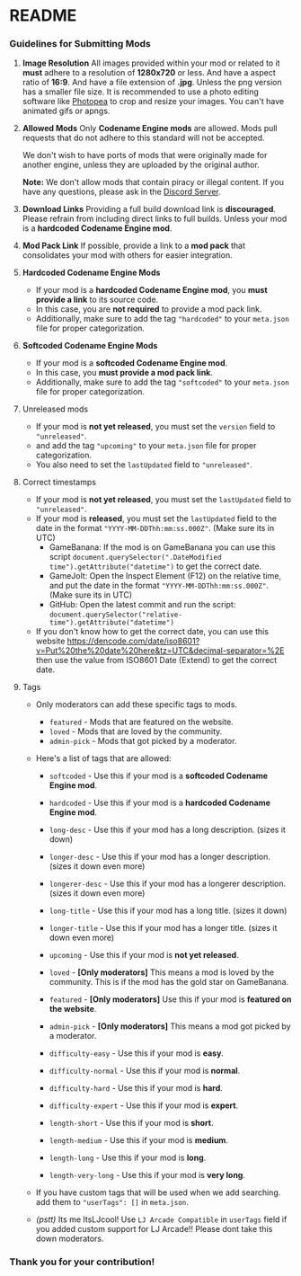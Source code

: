 # README

### Guidelines for Submitting Mods

1. **Image Resolution**
   All images provided within your mod or related to it **must** adhere to a resolution of **1280x720** or less.
   And have a aspect ratio of **16:9**.
   And have a file extension of **.jpg**. Unless the png version has a smaller file size.
   It is recommended to use a photo editing software like [Photopea](https://www.photopea.com/) to crop and resize your images.
   You can't have animated gifs or apngs.

2. **Allowed Mods**
   Only **Codename Engine mods** are allowed. Mods pull requests that do not adhere to this standard will not be accepted.

   We don't wish to have ports of mods that were originally made for another engine, unless they are uploaded by the original author.

   **Note:** We don't allow mods that contain piracy or illegal content. If you have any questions, please ask in the [Discord Server](https://discord.gg/WTzm35kekB).

3. **Download Links**
   Providing a full build download link is **discouraged**. Please refrain from including direct links to full builds. Unless your mod is a **hardcoded Codename Engine mod**.

4. **Mod Pack Link**
   If possible, provide a link to a **mod pack** that consolidates your mod with others for easier integration.

5. **Hardcoded Codename Engine Mods**
   - If your mod is a **hardcoded Codename Engine mod**, you **must provide a link** to its source code.
   - In this case, you are **not required** to provide a mod pack link.
   - Additionally, make sure to add the tag `"hardcoded"` to your `meta.json` file for proper categorization.

6. **Softcoded Codename Engine Mods**
   - If your mod is a **softcoded Codename Engine mod**.
   - In this case, you **must provide a mod pack link**.
   - Additionally, make sure to add the tag `"softcoded"` to your `meta.json` file for proper categorization.

7. Unreleased mods
   - If your mod is **not yet released**, you must set the `version` field to `"unreleased"`.
   - and add the tag `"upcoming"` to your `meta.json` file for proper categorization.
   - You also need to set the `lastUpdated` field to `"unreleased"`.

8. Correct timestamps
   - If your mod is **not yet released**, you must set the `lastUpdated` field to `"unreleased"`.
   - If your mod is **released**, you must set the `lastUpdated` field to the date in the format `"YYYY-MM-DDThh:mm:ss.000Z"`. (Make sure its in UTC)
       - GameBanana: If the mod is on GameBanana you can use this script `document.querySelector(".DateModified time").getAttribute("datetime")` to get the correct date.
       - GameJolt: Open the Inspect Element (F12) on the relative time, and put the date in the format `"YYYY-MM-DDThh:mm:ss.000Z"`. (Make sure its in UTC)
       - GitHub: Open the latest commit and run the script: `document.querySelector("relative-time").getAttribute("datetime")`
   - If you don't know how to get the correct date, you can use this website https://dencode.com/date/iso8601?v=Put%20the%20date%20here&tz=UTC&decimal-separator=%2E then use the value from ISO8601 Date (Extend) to get the correct date.

9. Tags
   - Only moderators can add these specific tags to mods.
       - `featured` - Mods that are featured on the website.
       - `loved` - Mods that are loved by the community.
       - `admin-pick` - Mods that got picked by a moderator.

   - Here's a list of tags that are allowed:
       - `softcoded` - Use this if your mod is a **softcoded Codename Engine mod**.
       - `hardcoded` - Use this if your mod is a **hardcoded Codename Engine mod**.
       - `long-desc` - Use this if your mod has a long description. (sizes it down)
       - `longer-desc` - Use this if your mod has a longer description. (sizes it down even more)
       - `longerer-desc` - Use this if your mod has a longerer description. (sizes it down even more)
       - `long-title` - Use this if your mod has a long title. (sizes it down)
       - `longer-title` - Use this if your mod has a longer title. (sizes it down even more)
       - `upcoming` - Use this if your mod is **not yet released**.
       - `loved` - **[Only moderators]** This means a mod is loved by the community. This is if the mod has the gold star on GameBanana.
       - `featured` - **[Only moderators]** Use this if your mod is **featured on the website**.
       - `admin-pick` - **[Only moderators]** This means a mod got picked by a moderator.

       - `difficulty-easy` - Use this if your mod is **easy**.
       - `difficulty-normal` - Use this if your mod is **normal**.
       - `difficulty-hard` - Use this if your mod is **hard**.
       - `difficulty-expert` - Use this if your mod is **expert**.

       - `length-short` - Use this if your mod is **short**.
       - `length-medium` - Use this if your mod is **medium**.
       - `length-long` - Use this if your mod is **long**.
       - `length-very-long` - Use this if your mod is **very long**.

   - If you have custom tags that will be used when we add searching. add them to `"userTags": []` in `meta.json`.
   - *(pstt)* Its me ItsLJcool! Use `LJ Arcade Compatible` in `userTags` field if you added custom support for LJ Arcade!! Please dont take this down moderators.
### Thank you for your contribution!